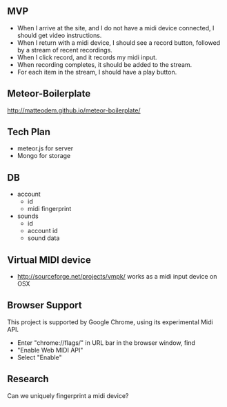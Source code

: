 ## MVP

* When I arrive at the site, and I do not have a midi device connected, I should get video instructions.
* When I return with a midi device, I should see a record button, followed by a stream of recent recordings.
* When I click record, and it records my midi input.
* When recording completes, it should be added to the stream.
* For each item in the stream, I should have a play button.

## Meteor-Boilerplate

http://matteodem.github.io/meteor-boilerplate/

## Tech Plan

* meteor.js for server
* Mongo for storage

## DB

* account
  * id
  * midi fingerprint
* sounds
  * id
  * account id
  * sound data

## Virtual MIDI device

* http://sourceforge.net/projects/vmpk/ works as a midi input device on OSX

## Browser Support

This project is supported by Google Chrome, using its experimental Midi API.

* Enter "chrome://flags/" in URL bar in the browser window, find 
* "Enable Web MIDI API" 
* Select "Enable"

## Research

Can we uniquely fingerprint a midi device?
